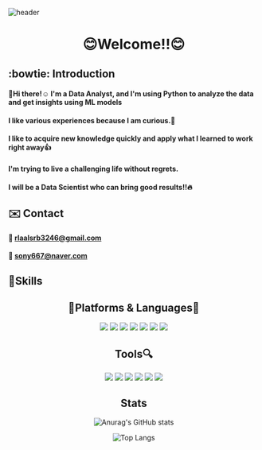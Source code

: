 ![header](https://capsule-render.vercel.app/api?type=shark&color=f9c6cf&height=250&section=header&text=MinkyuKim%20GitHub&fontColor=808080&fontSize=70&descSize=20&animation=scaleIn)

<div align='center'>
  
# :blush:Welcome!!:blush:

</div>


## :bowtie: Introduction
#### 👋Hi there!:relaxed: I'm a Data Analyst, and I'm using Python to analyze the data and get insights using ML models
#### I like various experiences because I am curious.:musical_note:
#### I like to acquire new knowledge quickly and apply what I learned to work right away:thumbsup:

#### I'm trying to live a challenging life without regrets.
#### I will be a Data Scientist who can bring good results!!:fire:

## :envelope: Contact
#### :email: rlaalsrb3246@gmail.com
#### :email: sony667@naver.com


## :metal:Skills

<div align='center'>

## :doughnut:Platforms & Languages:cookie:
<img src="https://img.shields.io/badge/Python-3776AB?style=flat&logo=Python&logoColor=white"> <img src="https://img.shields.io/badge/GitHub-181717?style=flat&logo=GitHub&logoColor=white"> <img src="https://img.shields.io/badge/Google Colab-F9AB00?style=flat&logo=Google Colab&logoColor=white"> <img src="https://img.shields.io/badge/Jupyter-F37626?style=flat&logo=Jupyter&logoColor=white"> <img src="https://img.shields.io/badge/Kaggle-20BEFF?style=flat&logo=Kaggle&logoColor=white"> <img src="https://img.shields.io/badge/Anaconda-44A833?style=flat&logo=Anaconda&logoColor=white"> <img src="https://img.shields.io/badge/Visual Studio-5C2D91?style=flat&logo=Visual Studio&logoColor=white">
</div>

<div align='center'>

## Tools:mag:
<img src="https://img.shields.io/badge/Tensorflow-FF6F00?style=flat&logo=Tensorflow&logoColor=white"> <img src="https://img.shields.io/badge/Keras-D00000?style=flat&logo=Keras&logoColor=white"> <img src="https://img.shields.io/badge/Numpy-013243?style=flat&logo=Numpy&logoColor=white"> <img src="https://img.shields.io/badge/Pandas-150458?style=flat&logo=Pandas&logoColor=white"> <img src="https://img.shields.io/badge/Scipy-8CAAE6?style=flat&logo=Scipy&logoColor=white"> <img src="https://img.shields.io/badge/scikit-learn-F7931E?style=flat&logo=scikit-learn&logoColor=white">
</div>

<div align='center'>

  ## Stats
  ![Anurag's GitHub stats](https://github-readme-stats.vercel.app/api?username=Mifekmk&show_icons=true&theme=moltack)
  
  ![Top Langs](https://github-readme-stats.vercel.app/api/top-langs/?username=Mifekmk&layout=compact&theme=moltack)
  
  </div>


<!--
**Mifekmk/Mifekmk** is a ✨ _special_ ✨ repository because its `README.md` (this file) appears on your GitHub profile.

Here are some ideas to get you started:

- 🔭 I’m currently working on ...
- 🌱 I’m currently learning ...
- 👯 I’m looking to collaborate on ...
- 🤔 I’m looking for help with ...
- 💬 Ask me about ...
- 📫 How to reach me: ...
- 😄 Pronouns: ...
- ⚡ Fun fact: ...
-->

